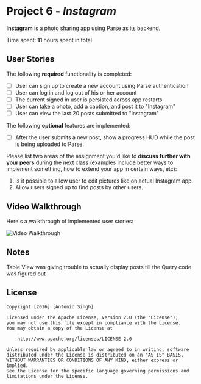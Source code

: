 # Project 6 - *Instagram*

**Instagram** is a photo sharing app using Parse as its backend.

Time spent: **11** hours spent in total

## User Stories

The following **required** functionality is completed:

- [ ] User can sign up to create a new account using Parse authentication
- [ ] User can log in and log out of his or her account
- [ ] The current signed in user is persisted across app restarts
- [ ] User can take a photo, add a caption, and post it to "Instagram"
- [ ] User can view the last 20 posts submitted to "Instagram"

The following **optional** features are implemented:

- [ ] After the user submits a new post, show a progress HUD while the post is being uploaded to Parse.

Please list two areas of the assignment you'd like to **discuss further with your peers** during the next class (examples include better ways to implement something, how to extend your app in certain ways, etc):

1. Is it possible to allow user to edit pictures like on actual Instagram app.
2. Allow users signed up to find posts by other users.

## Video Walkthrough 

Here's a walkthrough of implemented user stories:

<img src='http://i.imgur.com/jJ5kgiW.gif' title='Video Walkthrough' width='' alt='Video Walkthrough' />

## Notes

Table View was giving trouble to actually display posts till the Query code was figured out

## License

    Copyright [2016] [Antonio Singh]

    Licensed under the Apache License, Version 2.0 (the "License");
    you may not use this file except in compliance with the License.
    You may obtain a copy of the License at

        http://www.apache.org/licenses/LICENSE-2.0

    Unless required by applicable law or agreed to in writing, software
    distributed under the License is distributed on an "AS IS" BASIS,
    WITHOUT WARRANTIES OR CONDITIONS OF ANY KIND, either express or implied.
    See the License for the specific language governing permissions and
    limitations under the License.
